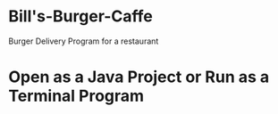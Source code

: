 # Bill's-Burger-Caffe
Burger Delivery Program for a restaurant

# Open as a Java Project or Run as a Terminal Program

